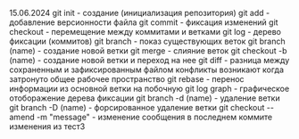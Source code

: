 15.06.2024
git init - создание (инициализация репозитория)
git add - добавление версионности файла
git commit - фиксация изменений
git checkout - перемещение между коммитами и ветками
git log - дерево фиксации (коммитов)
git branch - показ существующих веток
git branch (name) - создание новой ветки
git merge - слияние веток
git checkout -b (name) - создание новой ветки и переход на нее
git diff - разница между сохраненным и зафиксированным файлом
конфликты возникают когда затронуто общее рабочее пространство
git rebase - перенос информации из основной ветки на побочную
git log graph - графическое отоборажение дерева фиксации
git branch -d (name) - удаление ветки
git branch -D (name) - форсированное удаление ветки
git checkout --amend -m "message" - изменение сообщения в последнем коммите
изменения из тест3